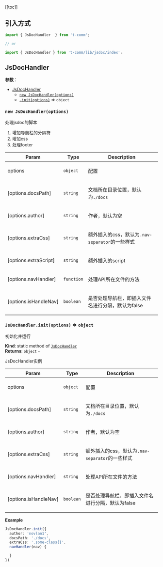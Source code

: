 [[toc]]

## 引入方式

```ts
import { JsDocHandler  } from 't-comm';

// or

import { JsDocHandler } from 't-comm/lib/jsdoc/index';
```


## JsDocHandler 


**参数**：




* [JsDocHandler](#JsDocHandler)
    * [`new JsDocHandler(options)`](#new_JsDocHandler_new)
    * [`.init(options)`](#JsDocHandler.init) ⇒ <code>object</code>

<a name="new_JsDocHandler_new"></a>

### `new JsDocHandler(options)`
<p>处理jsdoc的脚本</p>
<ol>
<li>增加导航栏的分隔符</li>
<li>增加css</li>
<li>处理footer</li>
</ol>


| Param | Type | Description |
| --- | --- | --- |
| options | <code>object</code> | <p>配置</p> |
| [options.docsPath] | <code>string</code> | <p>文档所在目录位置，默认为<code>./docs</code></p> |
| [options.author] | <code>string</code> | <p>作者，默认为空</p> |
| [options.extraCss] | <code>string</code> | <p>额外插入的css，默认为<code>.nav-separator</code>的一些样式</p> |
| [options.extraScript] | <code>string</code> | <p>额外插入的script</p> |
| [options.navHandler] | <code>function</code> | <p>处理API所在文件的方法</p> |
| [options.isHandleNav] | <code>boolean</code> | <p>是否处理导航栏，即插入文件名进行分隔，默认为false</p> |

<a name="JsDocHandler.init"></a>

### `JsDocHandler.init(options)` ⇒ <code>object</code>
<p>初始化并运行</p>

**Kind**: static method of [<code>JsDocHandler</code>](#JsDocHandler)  
**Returns**: <code>object</code> - <p>JsDocHandler实例</p>  

| Param | Type | Description |
| --- | --- | --- |
| options | <code>object</code> | <p>配置</p> |
| [options.docsPath] | <code>string</code> | <p>文档所在目录位置，默认为<code>./docs</code></p> |
| [options.author] | <code>string</code> | <p>作者，默认为空</p> |
| [options.extraCss] | <code>string</code> | <p>额外插入的css，默认为<code>.nav-separator</code>的一些样式</p> |
| [options.navHandler] | <code>string</code> | <p>处理API所在文件的方法</p> |
| [options.isHandleNav] | <code>boolean</code> | <p>是否处理导航栏，即插入文件名进行分隔，默认为false</p> |

**Example**  
```typescript
JsDocHandler.init({
  author: 'novlan1',
  docsPath: './docs',
  extraCss: '.some-class{}',
  navHandler(nav) {

  }
})
```
